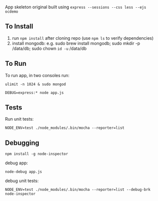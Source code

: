 App skeleton original built using `express --sessions --css less --ejs ocdemo`

## To Install

1. run `npm install` after cloning repo (use `npm ls` to verify dependencies)
2. install mongodb: e.g. sudo brew install mongodb; sudo mkdir -p /data/db; sudo chown `id -u` /data/db

## To Run

To run app, in two consoles run:

```
ulimit -n 1024 & sudo mongod

DEBUG=express:* node app.js
```

## Tests

Run unit tests:

```
NODE_ENV=test ./node_modules/.bin/mocha --reporter=list
```

## Debugging

```npm install -g node-inspector```

debug app:

```node-debug app.js```

debug unit tests:

```
NODE_ENV=test ./node_modules/.bin/mocha --reporter=list --debug-brk
node-inspector
```
